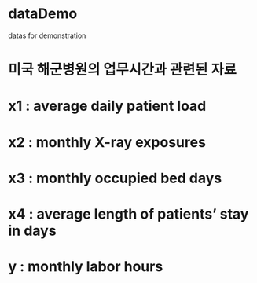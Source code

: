 # dataDemo
datas for demonstration



# 미국 해군병원의 업무시간과 관련된 자료
# x1 : average daily patient load
# x2 : monthly X-ray exposures
# x3 : monthly occupied bed days
# x4 : average length of patients’ stay in days
# y : monthly labor hours

